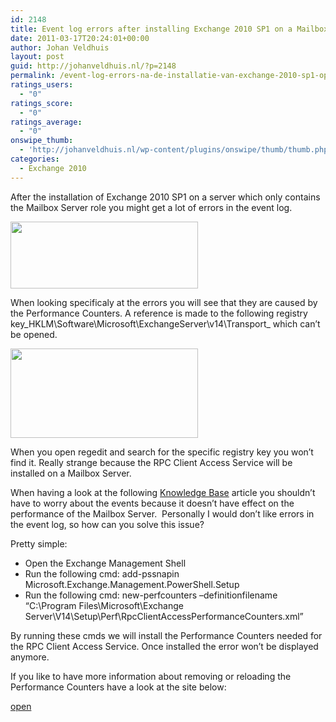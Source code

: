 ```yaml
---
id: 2148
title: Event log errors after installing Exchange 2010 SP1 on a Mailbox Server
date: 2011-03-17T20:24:01+00:00
author: Johan Veldhuis
layout: post
guid: http://johanveldhuis.nl/?p=2148
permalink: /event-log-errors-na-de-installatie-van-exchange-2010-sp1-op-een-mailbox-server/
ratings_users:
  - "0"
ratings_score:
  - "0"
ratings_average:
  - "0"
onswipe_thumb:
  - 'http://johanveldhuis.nl/wp-content/plugins/onswipe/thumb/thumb.php?src=http://johanveldhuis.nl/wp-content/uploads/2011/03/event-log.jpg&amp;w=600&amp;h=800&amp;zc=1&amp;q=75&amp;f=0'
categories:
  - Exchange 2010
---
```

After the installation of Exchange 2010 SP1 on a server which only contains the Mailbox Server role you might get a lot of errors in the event log.

[<img title="Event log errors" src="https://i2.wp.com/johanveldhuis.nl/wp-content/uploads/2011/03/event-log2-300x107.jpg?resize=300%2C107" alt="" width="300" height="107" data-recalc-dims="1" />](https://i1.wp.com/johanveldhuis.nl/wp-content/uploads/2011/03/event-log2.jpg)

When looking specificaly at the errors you will see that they are caused by the Performance Counters. A reference is made to the following registry key_HKLM\Software\Microsoft\ExchangeServer\v14\Transport_ which can&#8217;t be opened.

[<img title="Event log error detail" src="https://i0.wp.com/johanveldhuis.nl/wp-content/uploads/2011/03/event-log-300x143.jpg?resize=300%2C143" alt="" width="300" height="143" data-recalc-dims="1" />](https://i1.wp.com/johanveldhuis.nl/wp-content/uploads/2011/03/event-log.jpg)[](http://johanveldhuis.nl/wp-content/uploads/2011/03/event-log2.jpg)

When you open regedit and search for the specific registry key you won&#8217;t find it. Really strange because the RPC Client Access Service will be installed on a Mailbox Server.

When having a look at the following <a href="http://support.microsoft.com/kb/982679/en-us" target="_blank">Knowledge Base</a> article you shouldn&#8217;t have to worry about the events because it doesn&#8217;t have effect on the performance of the Mailbox Server.  Personally I would don&#8217;t like errors in the event log, so how can you solve this issue?

Pretty simple:

  * Open the Exchange Management Shell
  * Run the following cmd: add-pssnapin Microsoft.Exchange.Management.PowerShell.Setup
  * Run the following cmd: new-perfcounters –definitionfilename &#8220;C:\Program Files\Microsoft\Exchange Server\V14\Setup\Perf\RpcClientAccessPerformanceCounters.xml&#8221;

By running these cmds we will install the Performance Counters needed for the RPC Client Access Service. Once installed the error won&#8217;t be displayed anymore.

If you like to have more information about removing or reloading the Performance Counters have a look at the site below:

<a href="http://blogs.technet.com/b/mikelag/archive/2010/09/10/how-to-unload-reload-performance-counters-on-exchange-2010.aspx" target="_blank">open</a>